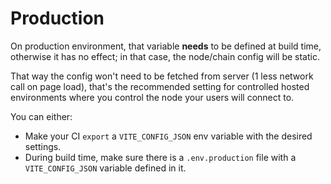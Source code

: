 # Production

On production environment, that variable __needs__ to be defined at build time, otherwise it has no effect; in that case, the node/chain config will be static.

That way the config won't need to be fetched from server (1 less network call on page load), that's the recommended setting for controlled hosted environments where you control the node your users will connect to.

You can either:

- Make your CI `export` a `VITE_CONFIG_JSON` env variable with the desired settings.
- During build time, make sure there is a `.env.production` file with a `VITE_CONFIG_JSON` variable defined in it.
